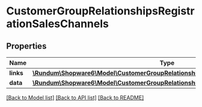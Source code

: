 # CustomerGroupRelationshipsRegistrationSalesChannels

## Properties
Name | Type | Description | Notes
------------ | ------------- | ------------- | -------------
**links** | [**\Rundum\Shopware6\Model\CustomerGroupRelationshipsRegistrationSalesChannelsLinks**](CustomerGroupRelationshipsRegistrationSalesChannelsLinks.md) |  | [optional] 
**data** | [**\Rundum\Shopware6\Model\CustomerGroupRelationshipsRegistrationSalesChannelsData[]**](CustomerGroupRelationshipsRegistrationSalesChannelsData.md) |  | [optional] 

[[Back to Model list]](../../README.md#documentation-for-models) [[Back to API list]](../../README.md#documentation-for-api-endpoints) [[Back to README]](../../README.md)

